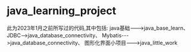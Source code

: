 # java_learning_project
此为2023年1月之前所写过的代码,其中包括:
java基础--->java_base_learn、
JDBC-->java_database_connectivity、
Mybatis--->java_database_connectivity、
图形化界面小项目--->java_little_work
